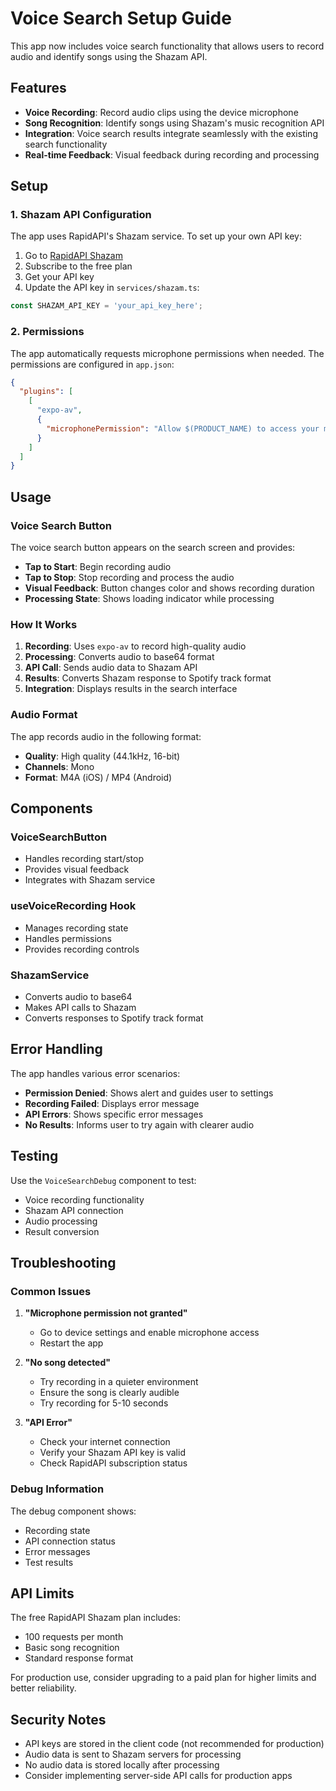 # Voice Search Setup Guide

This app now includes voice search functionality that allows users to record audio and identify songs using the Shazam API.

## Features

- **Voice Recording**: Record audio clips using the device microphone
- **Song Recognition**: Identify songs using Shazam's music recognition API
- **Integration**: Voice search results integrate seamlessly with the existing search functionality
- **Real-time Feedback**: Visual feedback during recording and processing

## Setup

### 1. Shazam API Configuration

The app uses RapidAPI's Shazam service. To set up your own API key:

1. Go to [RapidAPI Shazam](https://rapidapi.com/apidojo/api/shazam/)
2. Subscribe to the free plan
3. Get your API key
4. Update the API key in `services/shazam.ts`:

```typescript
const SHAZAM_API_KEY = 'your_api_key_here';
```

### 2. Permissions

The app automatically requests microphone permissions when needed. The permissions are configured in `app.json`:

```json
{
  "plugins": [
    [
      "expo-av",
      {
        "microphonePermission": "Allow $(PRODUCT_NAME) to access your microphone for voice search."
      }
    ]
  ]
}
```

## Usage

### Voice Search Button

The voice search button appears on the search screen and provides:

- **Tap to Start**: Begin recording audio
- **Tap to Stop**: Stop recording and process the audio
- **Visual Feedback**: Button changes color and shows recording duration
- **Processing State**: Shows loading indicator while processing

### How It Works

1. **Recording**: Uses `expo-av` to record high-quality audio
2. **Processing**: Converts audio to base64 format
3. **API Call**: Sends audio data to Shazam API
4. **Results**: Converts Shazam response to Spotify track format
5. **Integration**: Displays results in the search interface

### Audio Format

The app records audio in the following format:
- **Quality**: High quality (44.1kHz, 16-bit)
- **Channels**: Mono
- **Format**: M4A (iOS) / MP4 (Android)

## Components

### VoiceSearchButton
- Handles recording start/stop
- Provides visual feedback
- Integrates with Shazam service

### useVoiceRecording Hook
- Manages recording state
- Handles permissions
- Provides recording controls

### ShazamService
- Converts audio to base64
- Makes API calls to Shazam
- Converts responses to Spotify track format

## Error Handling

The app handles various error scenarios:

- **Permission Denied**: Shows alert and guides user to settings
- **Recording Failed**: Displays error message
- **API Errors**: Shows specific error messages
- **No Results**: Informs user to try again with clearer audio

## Testing

Use the `VoiceSearchDebug` component to test:

- Voice recording functionality
- Shazam API connection
- Audio processing
- Result conversion

## Troubleshooting

### Common Issues

1. **"Microphone permission not granted"**
   - Go to device settings and enable microphone access
   - Restart the app

2. **"No song detected"**
   - Try recording in a quieter environment
   - Ensure the song is clearly audible
   - Try recording for 5-10 seconds

3. **"API Error"**
   - Check your internet connection
   - Verify your Shazam API key is valid
   - Check RapidAPI subscription status

### Debug Information

The debug component shows:
- Recording state
- API connection status
- Error messages
- Test results

## API Limits

The free RapidAPI Shazam plan includes:
- 100 requests per month
- Basic song recognition
- Standard response format

For production use, consider upgrading to a paid plan for higher limits and better reliability.

## Security Notes

- API keys are stored in the client code (not recommended for production)
- Audio data is sent to Shazam servers for processing
- No audio data is stored locally after processing
- Consider implementing server-side API calls for production apps 